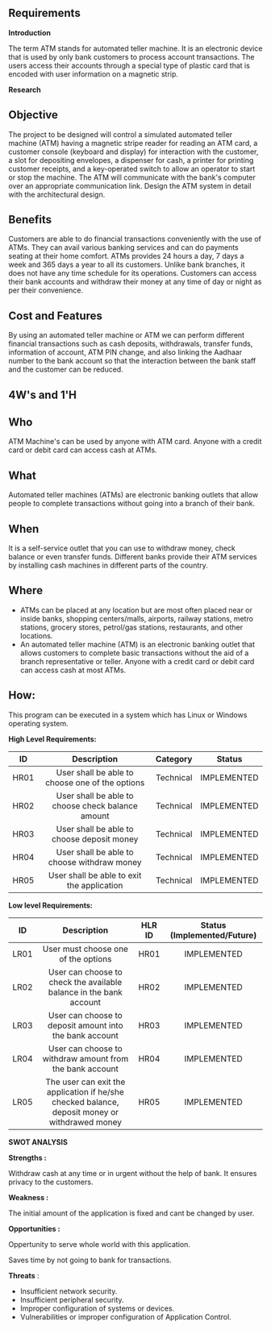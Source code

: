 ## Requirements

**Introduction**

The term ATM stands for automated teller machine. It is an electronic device that is used by only bank customers to process account transactions. The users access their accounts through a special type of plastic card that is encoded with user information on a magnetic strip.

**Research**

## Objective

The project to be designed will control a simulated automated teller machine (ATM) having a magnetic stripe reader for reading an ATM card, a customer console (keyboard and display) for interaction with the customer, a slot for depositing envelopes, a dispenser for cash, a printer for printing customer receipts, and a key-operated switch to allow an operator to start or stop the machine. The ATM will communicate with the bank's computer over an appropriate communication link. Design the ATM system in detail with the architectural design.

## Benefits

Customers are able to do financial transactions conveniently with the use of ATMs. They can avail various banking services and can do payments seating at their home comfort.
ATMs provides 24 hours a day, 7 days a week and 365 days a year to all its customers. Unlike bank branches, it does not have any time schedule for its operations. Customers can access their bank accounts and withdraw their money at any time of day or night as per their convenience.

## Cost and Features

By using an automated teller machine or ATM we can perform different financial transactions such as cash deposits, withdrawals, transfer funds, information of account, ATM PIN change, and also linking the Aadhaar number to the bank account so that the interaction between the bank staff and the customer can be reduced.

## 4W's and 1'H

## Who

ATM Machine's can be used by anyone with ATM card. Anyone with a credit card or debit card can access cash at ATMs.

## What

Automated teller machines (ATMs) are electronic banking outlets that allow people to complete transactions without going into a branch of their bank.

## When

It is a self-service outlet that you can use to withdraw money, check balance or even transfer funds. Different banks provide their ATM services by installing cash machines in different parts of the country.

## Where

- ATMs can be placed at any location but are most often placed near or inside banks, shopping centers/malls, airports, railway stations, metro stations, grocery stores, petrol/gas stations, restaurants, and other locations. 
- An automated teller machine (ATM) is an electronic banking outlet that allows customers to complete basic transactions without the aid of a branch representative or teller. Anyone with a credit card or debit card can access cash at most ATMs.

## How:

This program can be executed in a system which has Linux or Windows operating system.

**High Level Requirements:**

|**ID**|**Description**|**Category**|**Status**|
| :-: | :-: | :-: | :-: |
|HR01|User shall be able to choose one of the options|Technical|IMPLEMENTED|
|HR02|User shall be able to choose check balance amount|Technical|IMPLEMENTED|
|HR03|User shall be able to choose deposit money|Technical|IMPLEMENTED|
|HR04|User shall be able to choose withdraw money|Technical|IMPLEMENTED|
|HR05|User shall be able to exit the application|Technical|IMPLEMENTED|

**Low level Requirements:**

|**ID**|**Description**|**HLR ID**|**Status (Implemented/Future)**|
| :-: | :-: | :-: | :-: |
|LR01|User must choose one of the options |HR01|IMPLEMENTED|
|LR02|User can choose to check the available balance in the bank account|HR02|IMPLEMENTED|
|LR03|User can choose to deposit amount into the bank account|HR03|IMPLEMENTED|
|LR04|User can choose to withdraw amount from the bank account|HR04|IMPLEMENTED|
|LR05|The user can exit the application if he/she checked balance, deposit money or withdrawed money|HR05|IMPLEMENTED|

**SWOT ANALYSIS**

**Strengths :**

Withdraw cash at any time or in urgent without the help of bank. It ensures privacy to the customers.

**Weakness :**

The initial amount of the application is fixed and cant be changed by user.

**Opportunities :**

Oppertunity to serve whole world with this application.

Saves time by not going to bank for transactions.

**Threats** :

- Insufficient network security.
- Insufficient peripheral security.
- Improper configuration of systems or devices.
- Vulnerabilities or improper configuration of Application Control.

